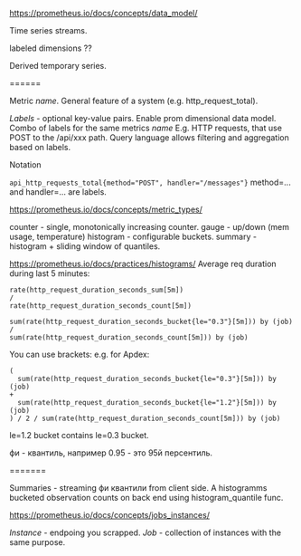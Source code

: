 https://prometheus.io/docs/concepts/data_model/

Time series streams.

labeled dimensions ??

Derived temporary series.

======

Metric *name*.
General feature of a system (e.g. http_request_total).


*Labels* - optional key-value pairs.
Enable prom dimensional data model.
Combo of labels for the same metrics *name*
E.g. HTTP requests, that use POST to the /api/xxx path.
Query language allows filtering and aggregation based on labels.

Notation

`api_http_requests_total{method="POST", handler="/messages"}`
method=... and handler=... are labels.

https://prometheus.io/docs/concepts/metric_types/

counter  - single, monotonically increasing counter.
gauge - up/down (mem usage, temperature)
histogram - configurable buckets.
summary - histogram + sliding window of quantiles.


https://prometheus.io/docs/practices/histograms/
Average req duration during last 5 minutes:
```
rate(http_request_duration_seconds_sum[5m])
/
rate(http_request_duration_seconds_count[5m])
```

```
sum(rate(http_request_duration_seconds_bucket{le="0.3"}[5m])) by (job)
/
sum(rate(http_request_duration_seconds_count[5m])) by (job)
```

You can use brackets:
e.g. for Apdex:
```
(
  sum(rate(http_request_duration_seconds_bucket{le="0.3"}[5m])) by (job)
+
  sum(rate(http_request_duration_seconds_bucket{le="1.2"}[5m])) by (job)
) / 2 / sum(rate(http_request_duration_seconds_count[5m])) by (job)
```

le=1.2 bucket contains le=0.3 bucket.

фи - квантиль, например 0.95 - это 95й персентиль.

=======

Summaries - streaming фи квантили from client side.
А histogramms bucketed observation counts on back end using histogram_quantile func.

https://prometheus.io/docs/concepts/jobs_instances/

*Instance* - endpoing you scrapped.
*Job* - collection of instances with the same purpose.













